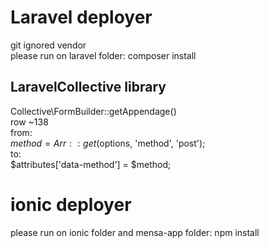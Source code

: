 # Laravel deployer #  
git ignored vendor  
please run on laravel folder: composer install  

## LaravelCollective library ##  
Collective\FormBuilder::getAppendage()  
row ~138  
from:  
    $method = Arr::get($options, 'method', 'post');  
to:  
    $attributes['data-method'] = $method;  

# ionic deployer #  
please run on ionic folder and mensa-app folder: npm install  